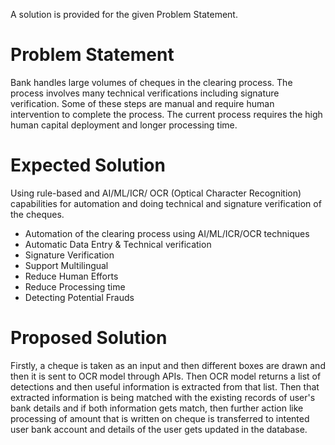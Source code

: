 A solution is provided for the given Problem Statement.

# Problem Statement

Bank handles large volumes of cheques in the clearing process. The process involves many technical verifications including signature verification. Some of these steps are manual and require human intervention to complete the process. The current process requires the high human capital deployment and longer processing time.

# Expected Solution

Using rule-based and AI/ML/ICR/ OCR (Optical Character Recognition) capabilities for automation and doing technical and signature verification of the cheques.

* Automation of the clearing process using AI/ML/ICR/OCR techniques
* Automatic Data Entry & Technical verification
* Signature Verification
* Support Multilingual
* Reduce Human Efforts
* Reduce Processing time
* Detecting Potential Frauds

# Proposed Solution

Firstly, a cheque is taken as an input and then different boxes are drawn and then it is sent to OCR model through APIs. Then OCR model returns a list of detections and then useful information is extracted from that list. Then that extracted information is being matched with the existing records of user's bank details and if both information gets match, then further action like processing of amount that is written on cheque is transferred to intented user bank account and details of the user gets updated in the database.
